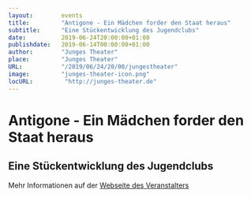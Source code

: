 ```yaml
---
layout:        events
title:         "Antigone - Ein Mädchen forder den Staat heraus"
subtitle:      "Eine Stückentwicklung des Jugendclubs"
date:          2019-06-24T20:00:00+01:00
publishdate:   2019-06-14T00:00:00+01:00
author:        "Junges Theater"
place:         "Junges Theater"
URL:           "/2019/06/24/20/00/jungestheater"
image:         "junges-theater-icon.png"
locURL:         "http://junges-theater.de"
---
```


Antigone - Ein Mädchen forder den Staat heraus
===========

Eine Stückentwicklung des Jugendclubs
-----------



Mehr Informationen auf der [Webseite des Veranstalters](http://www.junges-theater.de/content/index.php?id=343)
